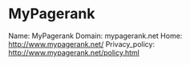
# MyPagerank

Name: MyPagerank
Domain: mypagerank.net
Home: http://www.mypagerank.net/
Privacy_policy: http://www.mypagerank.net/policy.html
